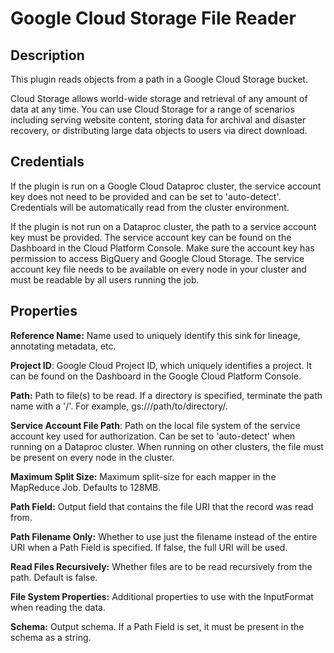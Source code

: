 # Google Cloud Storage File Reader

Description
-----------
This plugin reads objects from a path in a Google Cloud Storage bucket.

Cloud Storage allows world-wide storage and retrieval of any amount of data at any time.
You can use Cloud Storage for a range of scenarios including serving website content,
storing data for archival and disaster recovery,
or distributing large data objects to users via direct download.

Credentials
-----------
If the plugin is run on a Google Cloud Dataproc cluster, the service account key does not need to be
provided and can be set to 'auto-detect'.
Credentials will be automatically read from the cluster environment.

If the plugin is not run on a Dataproc cluster, the path to a service account key must be provided.
The service account key can be found on the Dashboard in the Cloud Platform Console.
Make sure the account key has permission to access BigQuery and Google Cloud Storage.
The service account key file needs to be available on every node in your cluster and
must be readable by all users running the job.

Properties
----------
**Reference Name:** Name used to uniquely identify this sink for lineage, annotating metadata, etc.

**Project ID**: Google Cloud Project ID, which uniquely identifies a project.
It can be found on the Dashboard in the Google Cloud Platform Console.

**Path:** Path to file(s) to be read. If a directory is specified, terminate the path name with a '/'.
For example, gs://<bucket>/path/to/directory/.

**Service Account File Path**: Path on the local file system of the service account key used for
authorization. Can be set to 'auto-detect' when running on a Dataproc cluster.
When running on other clusters, the file must be present on every node in the cluster.

**Maximum Split Size:** Maximum split-size for each mapper in the MapReduce Job. Defaults to 128MB.

**Path Field:** Output field that contains the file URI that the record was read from.

**Path Filename Only:** Whether to use just the filename instead of the entire URI when a Path Field is specified.
If false, the full URI will be used.

**Read Files Recursively:** Whether files are to be read recursively from the path. Default is false.

**File System Properties:** Additional properties to use with the InputFormat when reading the data.

**Schema:** Output schema. If a Path Field is set, it must be present in the schema as a string.
